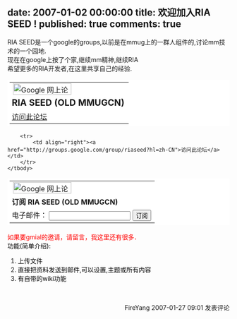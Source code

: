 date: 2007-01-02 00:00:00
title: 欢迎加入RIA SEED !
published: true
comments: true
---
<p><div class="ghgrn">RIA SEED是一个google的groups,以前是在mmug上的一群人组件的,讨论mm技术的一个园地.<br />现在在google上按了个家,继续mm精神,继续RIA<br />希望更多的RIA开发者,在这里共享自己的经验.<br /></div>
<table style="PADDING-RIGHT: 5px; PADDING-LEFT: 5px; PADDING-BOTTOM: 5px; PADDING-TOP: 5px; BACKGROUND-COLOR: #fff" cellspacing="0">
    <tbody>
        <tr>
            <td><img height="26" alt="Google 网上论坛 Beta 版" src="http://groups.google.com/groups/img/3/groups_bar_zh-CN.gif" width="132" /> </td>
        </tr>
        <tr>
            <td style="PADDING-LEFT: 5px; FONT-SIZE: 125%"><strong>RIA SEED (OLD MMUGCN)</strong> </td>
        </tr>
        <tr>
            <td style="PADDING-LEFT: 5px"><a href="http://groups.google.com/group/riaseed?hl=zh-CN">访问此论坛</a> </td>
        </tr>
    </tbody>
</table>
<table style="PADDING-RIGHT: 5px; PADDING-LEFT: 5px; PADDING-BOTTOM: 5px; PADDING-TOP: 5px; BACKGROUND-COLOR: #fff" cellspacing="0" border="0">
    <tbody>
        <tr>
            <td><img height="26" alt="Google 网上论坛 Beta 版" src="http://groups.google.com/groups/img/3/groups_bar_zh-CN.gif" width="132" /> </td>
        </tr>
        <tr>
            <td style="PADDING-LEFT: 5px"><strong>订阅 RIA SEED (OLD MMUGCN)</strong> </td>
        </tr>
        <form action="http://groups.google.com/group/riaseed/boxsubscribe">
            <input type="hidden" value="zh-CN" name="hl" />
            </form><tr>
                <td style="PADDING-LEFT: 5px">电子邮件： <input name="email" /> <input type="submit" value="订阅" name="sub" /> </td>
            </tr>
        
        <tr>
            <td align="right"><a href="http://groups.google.com/group/riaseed?hl=zh-CN">访问此论坛</a> </td>
        </tr>
    </tbody>
</table>
<p><span style="COLOR: red">如果要gmial的邀请，请留言，我这里还有很多．<br /><span style="COLOR: #000000">功能(简单介绍):</span></span></p>
<ol>
    <li><span style="COLOR: red"><span style="COLOR: #000000">上传文件</span></span></li>
    <li><span style="COLOR: red"><span style="COLOR: #000000">直接把资料发送到邮件,可以设置,主题或所有内容</span></span></li>
    <li><span style="COLOR: red"><span style="COLOR: #000000">有自带的wiki功能 </span></span></li>
</ol>

<img src="http://www.cnblogs.com/FireYang/aggbug/631749.html" width="1" height="1" /><br /><br /><div align="right"><a style="text-decoration:none;" href="http://FireYang.cnblogs.com/" target="_blank">FireYang</a> 2007-01-27 09:01 <a href="http://www.cnblogs.com/FireYang/archive/2007/01/27/631749.html#Feedback" target="_blank" style="text-decoration:none;">发表评论</a></div></p>
